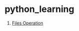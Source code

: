 # python_learning

1. [Files Operation](https://github.com/StuAgraricity/python_learning/tree/main/files_operation)
